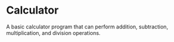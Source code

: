 # Calculator
A basic calculator program that can perform addition, subtraction, multiplication, and division operations.
